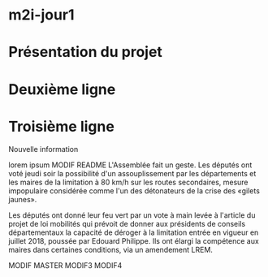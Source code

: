 ﻿# m2i-jour1

# Présentation du projet

# Deuxième ligne

# Troisième ligne
Nouvelle information

lorem ipsum
MODIF README
L'Assemblée fait un geste. Les députés ont voté jeudi soir la possibilité d'un assouplissement par les départements et les maires de la limitation à 80 km/h sur les routes secondaires, mesure impopulaire considérée comme l'un des détonateurs de la crise des «gilets jaunes».

Les députés ont donné leur feu vert par un vote à main levée à l'article du projet de loi mobilités qui prévoit de donner aux présidents de conseils départementaux la capacité de déroger à la limitation entrée en vigueur en juillet 2018, poussée par Edouard Philippe. Ils ont élargi la compétence aux maires dans certaines conditions, via un amendement LREM.


MODIF MASTER
MODIF3
MODIF4

